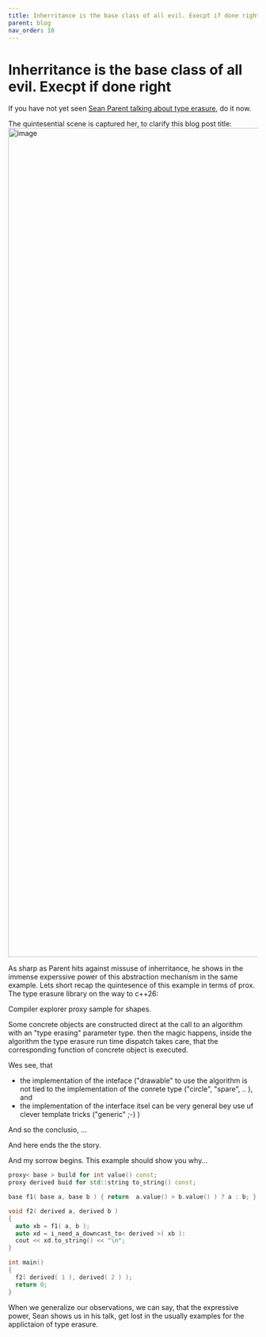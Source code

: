 ```yaml
---
title: Inherritance is the base class of all evil. Execpt if done right.
parent: blog
nav_order: 10
---
```


# Inherritance is the base class of all evil. Execpt if done right

If you have not yet seen [Sean Parent talking about type erasure](https://youtu.be/bIhUE5uUFOA?si=qa4nXpmz8FCNUoY0&t=577), do it now.

The quintesential scene is captured her, to clarify this blog post title:
<img width="1670" alt="image" src="https://github.com/user-attachments/assets/29ccd00e-cbdb-4ff1-bc18-174e8c46c061">

As sharp as Parent hits against missuse of inherritance, he shows in the immense experssive power of this abstraction mechanism in the same example.
Lets short  recap the quintesence of this example in terms of prox. The type erasure library on the way to c++26:

Compiler explorer proxy sample for shapes.

Some concrete objects are constructed direct at the call to an algorithm with an "type erasing" parameter type.
then the magic happens, inside the algorithm the type erasure run time dispatch takes care, that the corresponding function of concrete object is executed.

Wes see, that 
- the implementation of the inteface ("drawable" to use the algorithm is not tied to the implementation of the conrete type ("circle", "spare", .. ), and
- the implementation of the interface itsel can be very general bey use uf clever template tricks ("generic" ;-) )

And so the conclusio, ...

And here ends the the story. 


And my sorrow begins. This example should show you why... 

```c++
proxy< base > build for int value() const;
proxy derived buid for std::string to_string() const;

base f1( base a, base b ) { return  a.value() > b.value() ) ? a : b; }

void f2( derived a, derived b )
{
  auto xb = f1( a, b );
  auto xd = i_need_a_downcast_to< derived >( xb ):
  cout << xd.to_string() << "\n";
}

int main()
{
  f2( derived( 1 ), derived( 2 ) );
  return 0;
}
```

When we generalize our observations, we can say, that the expressive power, Sean shows us in his talk, get lost in the usually examples for the applictaion of type erasure.
